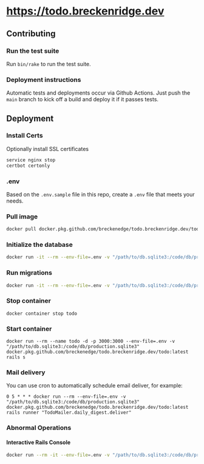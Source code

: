 # https://todo.breckenridge.dev

## Contributing

### Run the test suite

Run `bin/rake` to run the test suite.

### Deployment instructions

Automatic tests and deployments occur via Github Actions. Just push the `main` branch to kick off a build and deploy it if it passes tests.

## Deployment

### Install Certs

Optionally install SSL certificates

```sh
service nginx stop
certbot certonly
```

### .env

Based on the `.env.sample` file in this repo, create a `.env` file that meets your needs.

### Pull image

```sh
docker pull docker.pkg.github.com/breckenedge/todo.breckenridge.dev/todo:latest
```

### Initialize the database

```sh
docker run -it --rm --env-file=.env -v "/path/to/db.sqlite3:/code/db/production.sqlite3" docker.pkg.github.com/breckenedge/todo.breckenridge.dev/todo:latest rails db:create
```

### Run migrations

```sh
docker run -it --rm --env-file=.env -v "/path/to/db.sqlite3:/code/db/production.sqlite3" docker.pkg.github.com/breckenedge/todo.breckenridge.dev/todo:latest rails db:migrate
```

### Stop container

```
docker container stop todo
```

### Start container

```
docker run --rm --name todo -d -p 3000:3000 --env-file=.env -v "/path/to/db.sqlite3:/code/db/production.sqlite3" docker.pkg.github.com/breckenedge/todo.breckenridge.dev/todo:latest rails s
```

### Mail delivery

You can use cron to automatically schedule email deliver, for example:

```
0 5 * * * docker run --rm --env-file=.env -v "/path/to/db.sqlite3:/code/db/production.sqlite3" docker.pkg.github.com/breckenedge/todo.breckenridge.dev/todo:latest rails runner "TodoMailer.daily_digest.deliver"
```

### Abnormal Operations

#### Interactive Rails Console

```sh
docker run --rm -it --env-file=.env -v "/path/to/db.sqlite3:/code/db/production.sqlite3" docker.pkg.github.com/breckenedge/todo.breckenridge.dev/todo:latest rails c
```
